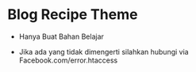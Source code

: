 # Blog Recipe Theme

+ Hanya Buat Bahan Belajar

* Jika ada yang tidak dimengerti silahkan hubungi via Facebook.com/error.htaccess
